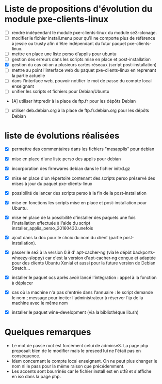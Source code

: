 # Liste de propositions d'évolution du module pxe-clients-linux

* [ ] rendre indépendant le module pxe-clients-linux du module se3-clonage.
* [ ] modifier le fichier install.menu pour qu'il ne comporte plus de référence à jessie ou trusty afin d'être indépendant du futur paquet pxe-clients-linux.
* [ ] mettre en place une liste perso d'applis pour ubuntu
* [ ] gestion des erreurs dans les scripts mise en place et post-installation
* [X] gestion du cas où on a plusieurs cartes réseaux (script post-installation)
* [ ] mettre au point l'interface web du paquet pxe-clients-linux en reprenant la partie actuelle
* [ ] dans l'interface web, pouvoir notifier le mot de passe du compte local enseignant
* [ ] unifier les scripts et fichiers pour Debian/Ubuntu
* [A] utiliser httpredir à la place de ftp.fr pour les dépôts Debian
* [ ] utiliser deb.debian.org à la place de ftp.fr.debian.org pour les dépôts Debian



# liste de évolutions réalisées

* [X] permettre des commentaires dans les fichiers "mesapplis" pour debian
* [X] mise en place d'une liste perso des applis pour debian
* [X] incorporation des firmwares debian dans le fichier initrd.gz
* [X] mise en place d'un répertoire contenant des scripts perso préservé des mises à jour du paquet pxe-clients-linux
* [X] possibilité de lancer des scripts perso à la fin de la post-installation
* [X] mise en fonctions les scripts mise en place et post-installation pour Ubuntu.
* [X] mise en place de la possibilité d'installer des paquets une fois l'installation effectuée à l'aide du script installer_applis_perso_20160430.unefois
* [X] ajout dans la doc pour le choix du nom du client (partie post-installation).
* [X] passer le se3 à la version 0.9 d' apt-cacher-ng (via le dépôt backports-wheezy-sloppy) car c'est la version d'apt-cacher-ng conçue et adaptée pour des clients Ubuntu Xenial et aussi pour la future version de Debian Stretch…
* [X] installer le paquet ocs après avoir lancé l'intégration : appel à la fonction à déplacer
* [X] cas où la machine n'a pas d'entrée dans l'annuaire : le script demande le nom ; message pour inciter l'administrateur à réserver l'ip de la machine avec le même nom
* [X] installer le paquet wine-development (via la bibliothèque lib.sh)


# Quelques remarques

- Le mot de passe root est forcément celui de adminse3. La page php proposait bien de le modifier mais le preseed lui ne l'était pas en conséquence.
- Idem concernant le compte local enseignant. On ne peut plus changer le nom ni le pass pour la même raison que précédemment.
- Les accents sont bourrinés car le fichier install est en utf8 et s'affiche en iso dans la page php.

